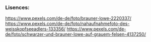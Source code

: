 ### Lisences:

https://www.pexels.com/de-de/foto/brauner-lowe-2220337/
https://www.pexels.com/de-de/foto/nahaufnahmefoto-des-weisskopfseeadlers-133356/
https://www.pexels.com/de-de/foto/schwarzer-und-brauner-lowe-auf-grauem-felsen-4137250/